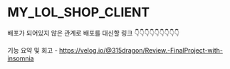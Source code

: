 # MY_LOL_SHOP_CLIENT
배포가 되어있지 않은 관계로 배포를 대신할 링크 👇👇👇👇👇👇👇👇👇

기능 요약 및 회고 - https://velog.io/@315dragon/Review.-FinalProject-with-insomnia
